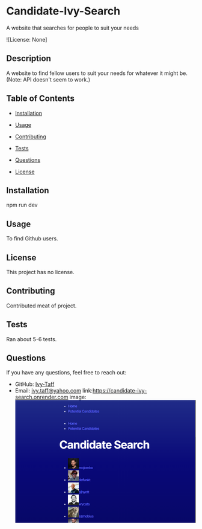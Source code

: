 # Candidate-Ivy-Search
A website that searches for people to suit your needs

![License: None]

## Description
A website to find fellow users to suit your needs for whatever it might be. (Note: API doesn't seem to work.)

## Table of Contents
- [Installation](#installation)
- [Usage](#usage)
- [Contributing](#contributing)
- [Tests](#tests)
- [Questions](#questions)

- [License](#license)


## Installation
npm run dev

## Usage
To find Github users.

## License

This project has no license.

## Contributing
Contributed meat of project.

## Tests
Ran about 5-6 tests.

## Questions
If you have any questions, feel free to reach out:
- GitHub: [Ivy-Taff](https://github.com/Ivy-Taff)
- Email: ivy.taff@yahoo.com
link:https://candidate-ivy-search.onrender.com image:![Candidate-Search](<Screenshot 2025-03-10 081629.png>)